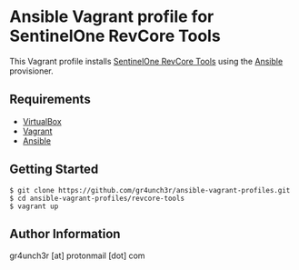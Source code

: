 # Ansible Vagrant profile for SentinelOne RevCore Tools

This Vagrant profile installs [SentinelOne RevCore Tools](https://github.com/SentineLabs/SentinelLabs_RevCore_Tools) using the [Ansible](https://www.ansible.com/) provisioner. 

## Requirements

- [VirtualBox](https://www.virtualbox.org/wiki/Downloads)
- [Vagrant](https://www.vagrantup.com/downloads.html)
- [Ansible](http://docs.ansible.com/ansible/latest/intro_installation.html)

## Getting Started

```
$ git clone https://github.com/gr4unch3r/ansible-vagrant-profiles.git
$ cd ansible-vagrant-profiles/revcore-tools
$ vagrant up
```

## Author Information

gr4unch3r [at] protonmail [dot] com
